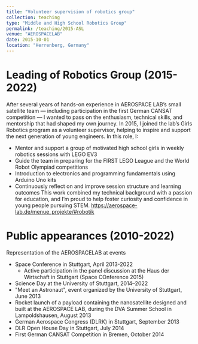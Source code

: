 ```yaml
---
title: "Volunteer supervision of robotics group"
collection: teaching
type: "Middle and High School Robotics Group"
permalink: /teaching/2015-ASL
venue: "AEROSPACELAB"
date: 2015-10-01
location: "Herrenberg, Germany"
---
```



Leading of Robotics Group (2015-2022)
======
After several years of hands-on experience in AEROSPACE LAB’s small satellite team — including participation in the first German CANSAT competition — I wanted to pass on the enthusiasm, technical skills, and mentorship that had shaped my own journey. In 2015, I joined the lab’s Girls Robotics program as a volunteer supervisor, helping to inspire and support the next generation of young engineers.
In this role, I:
*	Mentor and support a group of motivated high school girls in weekly robotics sessions with LEGO EV3
*	Guide the team in preparing for the FIRST LEGO League and the World Robot Olympiad competitions
*	Introduction to electronics and programming fundamentals using Arduino Uno kits
*	Continuously reflect on and improve session structure and learning outcomes
This work combined my technical background with a passion for education, and I’m proud to help foster curiosity and confidence in young people pursuing STEM.
https://aerospace-lab.de/menue_projekte/#robotik

Public appearances (2010-2022)
======
Representation of the AEROSPACELAB at events
* Space Conference in Stuttgart, April 2013-2022
	* Active participation in the panel discussion at the Haus der Wirtschaft in Stuttgart (Space COnference 2015)
*	Science Day at the University of Stuttgart, 2014–2022
*	"Meet an Astronaut", event organized by the University of Stuttgart, June 2013
*	Rocket launch of a payload containing the nanosatellite designed and built at the AEROSPACE LAB, during the DVA Summer School in Lampoldshausen, August 2013
*	German Aerospace Congress (DLRK) in Stuttgart, September 2013
*	DLR Open House Day in Stuttgart, July 2014
*	First German CANSAT Competition in Bremen, October 2014

